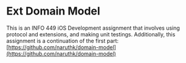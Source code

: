 # Ext Domain Model

This is an INFO 449 iOS Development assignment that involves using protocol and extensions, and making unit testings. Additionally, this assignment is a continuation of the first part: [https://github.com/naruthk/domain-model](https://github.com/naruthk/domain-model)